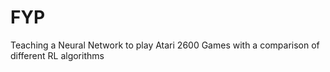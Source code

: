 # FYP
Teaching a Neural Network to play Atari 2600 Games with a comparison of different RL algorithms
